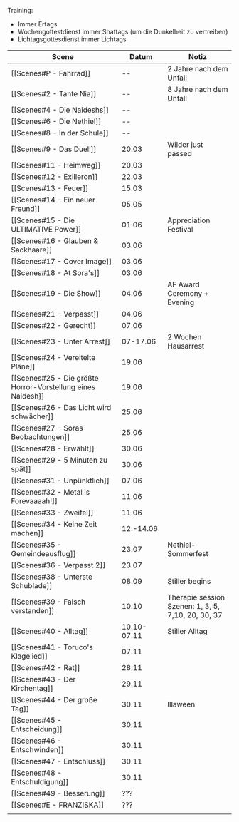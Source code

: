Training:
- Immer Ertags
- Wochengottestdienst immer Shattags (um die Dunkelheit zu vertreiben)
- Lichtagsgottesdienst immer Lichtags

| Scene                                                       | Datum       | Notiz                                                 |
| ----------------------------------------------------------- | ----------- | ----------------------------------------------------- |
| [[Scenes#P - Fahrrad]]                                      | --          | 2 Jahre nach dem Unfall                               |
| [[Scenes#2 - Tante Nia]]                                    | --          | 8 Jahre nach dem Unfall                               |
| [[Scenes#4 - Die Naideshs]]                                 | --          |                                                       |
| [[Scenes#6 - Die Nethiel]]                                  | --          |                                                       |
| [[Scenes#8 - In der Schule]]                                | --          |                                                       |
| [[Scenes#9 - Das Duell]]                                    | 20.03       | Wilder just passed                                    |
| [[Scenes#11 - Heimweg]]                                     | 20.03       |                                                       |
| [[Scenes#12 - Exilleron]]                                   | 22.03       |                                                       |
| [[Scenes#13 - Feuer]]                                       | 15.03       |                                                       |
| [[Scenes#14 - Ein neuer Freund]]                            | 05.05       |                                                       |
| [[Scenes#15 - Die ULTIMATIVE Power]]                        | 01.06       | Appreciation Festival                                 |
| [[Scenes#16 - Glauben & Sackhaare]]                         | 03.06       |                                                       |
| [[Scenes#17 - Cover Image]]                                 | 03.06       |                                                       |
| [[Scenes#18 - At Sora's]]                                   | 03.06       |                                                       |
| [[Scenes#19 - Die Show]]                                    | 04.06       | AF Award Ceremony + Evening                           |
| [[Scenes#21 - Verpasst]]                                    | 04.06       |                                                       |
| [[Scenes#22 - Gerecht]]                                     | 07.06       |                                                       |
| [[Scenes#23 - Unter Arrest]]                                | 07-17.06    | 2 Wochen Hausarrest                                   |
| [[Scenes#24 - Vereitelte Pläne]]                            | 19.06       |                                                       |
| [[Scenes#25 - Die größte Horror-Vorstellung eines Naidesh]] | 19.06       |                                                       |
| [[Scenes#26 - Das Licht wird schwächer]]                    | 25.06       |                                                       |
| [[Scenes#27 - Soras Beobachtungen]]                         | 25.06       |                                                       |
| [[Scenes#28 - Erwählt]]                                     | 30.06       |                                                       |
| [[Scenes#29 - 5 Minuten zu spät]]                           | 30.06       |                                                       |
| [[Scenes#31 - Unpünktlich]]                                 | 07.06       |                                                       |
| [[Scenes#32 - Metal is Forevaaaah!]]                        | 11.06       |                                                       |
| [[Scenes#33 - Zweifel]]                                     | 11.06       |                                                       |
| [[Scenes#34 - Keine Zeit machen]]                           | 12.-14.06   |                                                       |
| [[Scenes#35 - Gemeindeausflug]]                             | 23.07       | Nethiel-Sommerfest                                    |
| [[Scenes#36 - Verpasst 2]]                                  | 23.07       |                                                       |
| [[Scenes#38 - Unterste Schublade]]                          | 08.09       | Stiller begins                                        |
| [[Scenes#39 - Falsch verstanden]]                           | 10.10       | Therapie session<br>Szenen: 1, 3, 5, 7,10, 20, 30, 37 |
| [[Scenes#40 - Alltag]]                                      | 10.10-07.11 | Stiller Alltag                                        |
| [[Scenes#41 - Toruco's Klagelied]]                          | 07.11       |                                                       |
| [[Scenes#42 - Rat]]                                         | 28.11       |                                                       |
| [[Scenes#43 - Der Kirchentag]]                              | 29.11       |                                                       |
| [[Scenes#44 - Der große Tag]]                               | 30.11       | Illaween                                              |
| [[Scenes#45 - Entscheidung]]                                | 30.11       |                                                       |
| [[Scenes#46 - Entschwinden]]                                | 30.11       |                                                       |
| [[Scenes#47 - Entschluss]]                                  | 30.11       |                                                       |
| [[Scenes#48 - Entschuldigung]]                              | 30.11       |                                                       |
| [[Scenes#49 - Besserung]]                                   | ???         |                                                       |
| [[Scenes#E - FRANZISKA]]                                    | ???         |                                                       |
|                                                             |             |                                                       |
